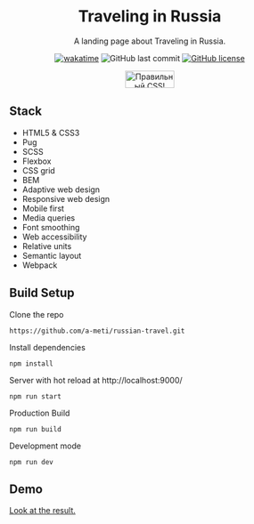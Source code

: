 <!--suppress HtmlDeprecatedAttribute, HtmlRequiredAltAttribute -->
<div align="center">
  <h1>Traveling in Russia</h1>
  <p>A landing page about Traveling in Russia.</p>
  <a href="https://wakatime.com/badge/user/29a8352f-15fa-421a-b8ff-a7adff87a0dc/project/e9547ba7-aa68-44f6-8170-5178de0e071f"><img src="https://wakatime.com/badge/user/29a8352f-15fa-421a-b8ff-a7adff87a0dc/project/e9547ba7-aa68-44f6-8170-5178de0e071f.svg?style=for-the-badge&logo=appveyor" alt="wakatime"></a>
  <img alt="GitHub last commit" src="https://img.shields.io/github/last-commit/a-meti/russian-travel?style=for-the-badge">
  <a href="https://github.com/a-meti/russian-travel/blob/main/LICENSE"><img alt="GitHub license" src="https://img.shields.io/github/license/a-meti/russian-travel?style=for-the-badge"></a>
  <p>
      <a href="https://jigsaw.w3.org/css-validator/check/referer">
          <img style="border:0;width:88px;height:31px"
              src="https://jigsaw.w3.org/css-validator/images/vcss-blue"
              alt="Правильный CSS!" />
      </a>
  </p>
</div>

## Stack
* HTML5 & CSS3
* Pug
* SCSS
* Flexbox
* CSS grid
* BEM
* Adaptive web design
* Responsive web design
* Mobile first
* Media queries
* Font smoothing
* Web accessibility
* Relative units
* Semantic layout
* Webpack

## Build Setup
Clone the repo

```
https://github.com/a-meti/russian-travel.git
```
Install dependencies
```
npm install
```
Server with hot reload at http://localhost:9000/
```
npm run start
```
Production Build
```
npm run build
```
Development mode
```
npm run dev
```

## Demo

[Look at the result.](https://a-meti.github.io/russian-travel/)
